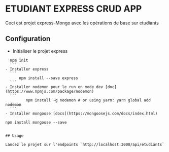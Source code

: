 # ETUDIANT EXPRESS CRUD APP 
Ceci est projet express-Mongo avec les opérations de base sur etudiants

## Configuration
-   Initialiser le projet express
  ```
    npm init
    ```
- Installer express 
    ```
        npm install --save express
    ```
- Installer nodemon pour le run en mode dev [doc] (https://www.npmjs.com/package/nodemon)
    ```
           npm install -g nodemon # or using yarn: yarn global add nodemon
    ```
- Installer mongoose [docs](https://mongoosejs.com/docs/index.html)
```
  
    npm install mongoose --save
  ```

## Usage

Lancez le projet sur l'endpoints `http://localhost:3000/api/etudiants`

